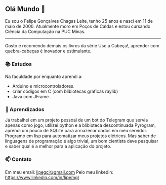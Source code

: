## Olá Mundo 👋
Eu sou o Felipe Gonçalves Chagas Leite, tenho 25 anos e nasci em 11 de maio de 2000. 
Atualmente moro em Poços de Caldas e estou cursando Ciência da Computação na PUC Minas.

---

Gosto e recomendo demais os livros da série Use a Cabeça!, aprender com quebra-cabeças é
inovador e estimulante.

### 📚 Estudos

Na faculdade por enquanto aprendi a:
- Arduino e microcontroladores.
- criar códigos em C (com blibiotecas graficas raylib)
- Java com JFrame.
  
### 🔧 Aprendizados

Já trabalhei em um projeto pessoal de um bot do Telegram que servia apenas como jogo,
utilizei python e a blibioteca descontinuada Pyrogram, aprendi um pouco de SQLite para
armazenar dados em meu servidor.
Programo em lisp para automatizar meus projetos elétricos.
Mas saber de linguagens de programação é algo trivial, um bom cientista
deve pesquisar e saber qual é a melhor para a aplicação do projeto.

### 📫 Contato
Em meu email: lipegcl@gmail.com
Pelo meu linkedin: https://www.linkedin.com/in/lipemg/
<!--
Meu repositório '-'
-->
